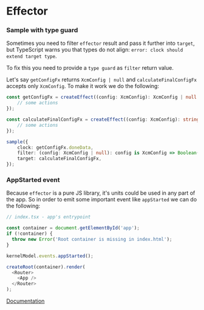 # Effector

### Sample with type guard
Sometimes you need to filter `effector` result and pass it further into `target`, but TypeScript warns you that
types do not align: `error: clock should extend target type`.

To fix this you need to provide a `type guard` as `filter` return value. 

Let's say `getConfigFx` returns `XcmConfig | null` and `calculateFinalConfigFx` accepts only `XcmConfig`.
To make it work we do the following:

```typescript
const getConfigFx = createEffect((config: XcmConfig): XcmConfig | null => {
    // some actions
});

const calculateFinalConfigFx = createEffect((config: XcmConfig): string => {
    // some actions
});

sample({
    clock: getConfigFx.doneData,
    filter: (config: XcmConfig | null): config is XcmConfig => Boolean(config),
    target: calculateFinalConfigFx,
});
```

### AppStarted event
Because `effector` is a pure JS library, it's units could be used in any part of the app.
So in order to emit some important event like `appStarted` we can do the following:
```typescript
// index.tsx - app's entrypoint

const container = document.getElementById('app');
if (!container) {
  throw new Error('Root container is missing in index.html');
}

kernelModel.events.appStarted();

createRoot(container).render(
  <Router>
    <App />
  </Router>
);
```

[Documentation](https://effector.dev/docs/typescript/typing-effector/#filter--fn)
